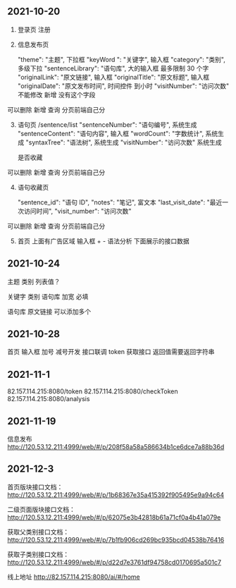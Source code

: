 ## 2021-10-20

1. 登录页 注册

2. 信息发布页

   "theme": "主题", 下拉框
   "keyWord ": "关键字", 输入框
   "category": "类别", 多级下拉
   "sentenceLibrary": "语句库", 大的输入框 最多限制 30 个字
   "originalLink": "原文链接", 输入框
   "originalTitle": "原文标题", 输入框
   "originalDate": "原文发布时间", 时间控件 到小时
   "visitNumber": "访问次数" 不能修改 新增 没有这个字段

可以删除 新增 查询 分页前端自己分

3. 语句页 /sentence/list
   "sentenceNumber": "语句编号", 系统生成
   "sentenceContent": "语句内容", 输入框
   "wordCount": "字数统计", 系统生成
   "syntaxTree": "语法树", 系统生成
   "visitNumber": "访问次数" 系统生成

   是否收藏

可以删除 新增 查询 分页前端自己分

4. 语句收藏页

   "sentence_id": "语句 ID",
   "notes": "笔记", 富文本
   "last_visit_date": "最近一次访问时间",
   "visit_number": "访问次数"

可以删除 新增 查询 分页前端自己分

5. 首页
   上面有广告区域
   输入框 + - 语法分析
   下面展示的接口数据

## 2021-10-24

主题 类别 列表值？

关键字 类别 语句库 加宽 必填

语句库 原文链接 可以添加多个

## 2021-10-28

首页 输入框 加号 减号开发 接口联调
token 获取接口 返回值需要返回字符串

## 2021-11-1

82.157.114.215:8080/token
82.157.114.215:8080/checkToken
82.157.114.215:8080/analysis

## 2021-11-19

信息发布 http://120.53.12.211:4999/web/#/p/208f58a58a586634b1ce6dce7a88b36d

## 2021-12-3

首页版块接口文档：http://120.53.12.211:4999/web/#/p/1b68367e35a415392f905495e9a94c64

二级页面版块接口文档：http://120.53.12.211:4999/web/#/p/62075e3b42818b61a71cf0a4b41a079e

获取父类别接口文档：http://120.53.12.211:4999/web/#/p/7b1fb906cd269bc935bcd04538b76416

获取子类别接口文档：http://120.53.12.211:4999/web/#/p/d22d7e3761df94758cd0170695a501c7

线上地址 http://82.157.114.215:8080/ai/#/home
